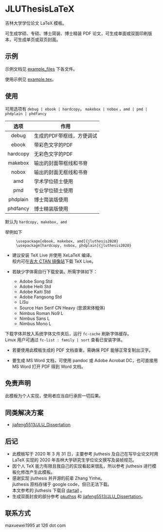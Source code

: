 # JLUThesisLaTeX

吉林大学学位论文 LaTeX 模板。

可生成学硕、专硕、博士简装、博士精装 PDF 论文，可生成单面或双面印刷版本，可生成单页或双页封面。

## 示例

示例文档见 [example_files](https://github.com/maxuewei2/JLUThesisLaTeX/tree/master/example_files) 下各文件。

使用示例见 [example.tex](https://github.com/maxuewei2/JLUThesisLaTeX/blob/master/example.tex)。
## 使用
可用选项有 `debug | ebook | hardcopy`， `makebox | nobox` ，`amd | pmd | phdplain | phdfancy`

|选项|作用|
|:---:|---|
|debug| 生成的PDF带框线，方便调试|
|ebook| 带彩色文字的PDF|
|hardcopy| 无彩色文字的PDF|
|makebox| 输出的封面带框线和书脊|
|nobox| 输出的封面无框线和书脊|
|amd| 学术学位硕士使用|
|pmd |专业学位硕士使用|
|phdplain| 博士简装版使用|
|phdfancy |博士精装版使用|

默认为 `hardcopy, makebox, amd`

举例如下
  ```
       \usepackage[ebook, makebox, amd]{jluthesis2020}
       \usepackage[hardcopy, nobox, phdplain]{jluthesis2020}
  ```

- 建议安装 TeX Live 并使用 XeLaTeX 编译。<br/>
  校内可在[吉大 CTAN 镜像站](http://mirrors.jlu.edu.cn/)下载 TeX Live。

- 若缺少字体需自行下载安装。所需字体如下：
	- Adobe Song Std
	- Adobe Heiti Std
	- Adobe Kaiti Std
	- Adobe Fangsong Std
	- LiSu
	- Source Han Serif CN Heavy (思源宋体粗体)
	- Nimbus Roman No9 L
	- Nimbus Sans L
	- Nimbus Mono L

 下载字体并放入系统字体文件夹后，运行 `fc-cache` 刷新字体缓存。<br/>
  Linux 用户可通过 ` fc-list : family | sort ` 查看已安装字体。 

- 若要使用此模板生成的 PDF 文档查重，需确保 PDF 能够正常复制出汉字。

- 要生成 MS Word 文档，可使用 pandoc 或 Adobe Acrobat DC，也可直接用 MS Word 打开 PDF 得到 Word 文档。

## 免责声明

此模板为个人实现，使用者应当自行承担一切后果。

## 同类解决方案

- [jiafeng5513/JLU_Dissertation](https://github.com/jiafeng5513/JLU_Dissertation)

## 后记
- 此模板写于 2020 年 3 月 31 日，主要参考 jluthesis 及自己在写毕业论文时用 LaTeX 实现的 2020 年吉林大学研究生学位论文撰写及装帧规范。<br/>
- 因个人 TeX 能力有限且我自己的实现看起来很乱，所以参考 jluthesis 进行模板化修改产生此模板。<br/>
- 感谢实现 jluthesis 并开源的前辈 Zhang Yinhe。<br/>
 jluthesis 原档存储于 google code，但已无法下载。<br/>
本文参考的 jluthesis 下载自 [dartall](https://github.com/dartall/jluthesis) 。<br/>
- 生成双面封皮的部分参考 [pkuthss](https://gitea.com/CasperVector/pkuthss/src/branch/master/doc/example/spine.tex) 和 [jiafeng5513/JLU_Dissertation](https://github.com/jiafeng5513/JLU_Dissertation)。

## 联系方式

maxuewei1995 at 126 dot com

